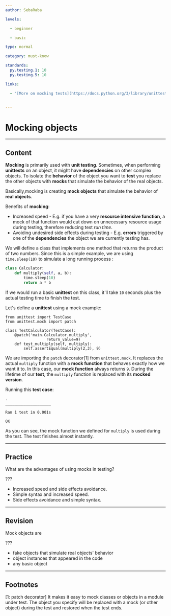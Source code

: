 ```yaml
---
author: SebaRaba

levels:

  - beginner

  - basic

type: normal

category: must-know

standards:
  py.testing.1: 10
  py.testing.5: 10

links:

  - '[More on mocking tests](https://docs.python.org/3/library/unittest.mock.html){website}'


---
```


# Mocking objects

---
## Content

**Mocking** is primarily used with **unit testing**. Sometimes, when performing **unittests** on an object, it might have **dependencies** on other complex objects. To isolate the **behavior** of the object you want to **test** you replace the other objects with **mocks** that simulate the behavior of the real objects.

Basically,mocking is creating **mock objects** that simulate the behavior of **real objects**.

Benefits of **mocking**:
- Increased speed - E.g. if you have a very **resource intensive function**, a mock of that function would cut down on unnecessary resource usage during testing, therefore reducing test *run time*.
- Avoiding undesired side effects during testing - E.g. **errors** triggered by one of the **dependencies** the object we are currently testing has.

We will define a class that implements one method that returns the product of two numbers. Since this is a simple example, we are using `time.sleep(10)` to simulate a long running process :

```python
class Calculator:
    def multiply(self, a, b):
        time.sleep(10)
        return a * b
```
If we would run a basic **unittest** on this class, it'll take `10` seconds plus the actual testing time to finish the test.

Let's define a **unittest** using a mock example:

```
from unittest import TestCase
from unittest.mock import patch

class TestCalculator(TestCase):
    @patch('main.Calculator.multiply',
                  return_value=9)
    def test_multiply(self, multiply):
        self.assertEqual(multiply(2,3), 9)
```

We are importing the `patch` decorator[1] from `unittest.mock`. It replaces the actual `multiply` function with a **mock function** that behaves exactly how we want it to. In this case, our **mock function** always returns `9`. During the lifetime of our **test**, the `multiply` function is replaced with its **mocked version**.

Running this **test case**:

```
.
____________________

Ran 1 test in 0.001s

OK
```

As you can see, the mock function we defined for `multiply` is used during the test. The test finishes almost instantly.

---
## Practice

What are the advantages of using mocks in testing?

???


* Increased speed and side effects avoidance.
* Simple syntax and increased speed.
* Side effects avoidance and simple syntax.

---
## Revision

Mock objects are

???


* fake objects that simulate real objects' behavior
* object instances that appeared in the code
* any basic object

---
## Footnotes
[1: patch decorator]
It makes it easy to mock classes or objects in a module under test. The object you specify will be replaced with a mock (or other object) during the test and restored when the test ends.
